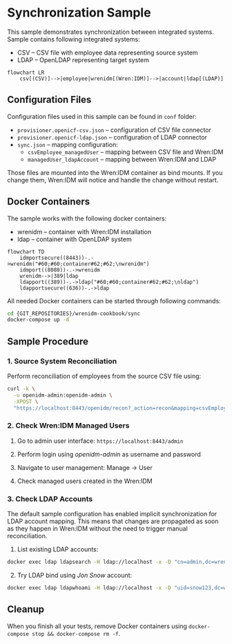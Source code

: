 # Synchronization Sample

This sample demonstrates synchronization between integrated systems.
Sample contains following integrated systems:

  * CSV – CSV file with employee data representing source system
  * LDAP – OpenLDAP representing target system

```mermaid
flowchart LR
    csv[(CSV)]-->|employee|wrenidm[(Wren:IDM)]-->|account|ldap[(LDAP)]
```


## Configuration Files

Configuration files used in this sample can be found in `conf` folder:

  * `provisioner.openicf-csv.json` – configuration of CSV file connector
  * `provisioner.openicf-ldap.json` – configuration of LDAP connector
  * `sync.json` – mapping configuration:
    * `csvEmployee_managedUser` – mapping between CSV file and Wren:IDM
    * `managedUser_ldapAccount` – mapping between Wren:IDM and LDAP

Those files are mounted into the Wren:IDM container as bind mounts.
If you change them, Wren:IDM will notice and handle the change without restart.


## Docker Containers

The sample works with the following docker containers:

  * wrenidm – container with Wren:IDM installation
  * ldap – container with OpenLDAP system

```mermaid
flowchart TD
    idmportsecure((8443))-.->wrenidm("#60;#60;container#62;#62;\nwrenidm")
    idmport((8080))-.->wrenidm
    wrenidm-->|389|ldap
    ldapport((389))-.->ldap("#60;#60;container#62;#62;\nldap")
    ldapportsecure((636))-.->ldap
```

All needed Docker containers can be started through following commands:

```bash
cd {GIT_REPOSITORIES}/wrenidm-cookbook/sync
docker-compose up -d
```


## Sample Procedure

### 1. Source System Reconciliation

Perform reconciliation of employees from the source CSV file using:

```bash
curl -k \
  -u openidm-admin:openidm-admin \
  -XPOST \
  "https://localhost:8443/openidm/recon?_action=recon&mapping=csvEmployee_managedUser"
```


### 2. Check Wren:IDM Managed Users

1. Go to admin user interface: `https://localhost:8443/admin`

2. Perform login using _openidm-admin_ as username and password

3. Navigate to user management: Manage -> User

4. Check managed users created in the Wren:IDM


### 3. Check LDAP Accounts

The default sample configuration has enabled implicit synchronization for LDAP account mapping.
This means that changes are propagated as soon as they happen in Wren:IDM without the need to trigger manual reconciliation.

1. List existing LDAP accounts:

```bash
docker exec ldap ldapsearch -H ldap://localhost -x -D "cn=admin,dc=wrensecurity,dc=org" -w admin -b "dc=wrensecurity,dc=org" "(objectClass=inetOrgPerson)"
```

2. Try LDAP bind using *Jon Snow* account:

```bash
docker exec ldap ldapwhoami -H ldap://localhost -x -D "uid=snow123,dc=wrensecurity,dc=org" -w FooBar123
```


## Cleanup

When you finish all your tests, remove Docker containers using `docker-compose stop && docker-compose rm -f`.
